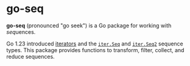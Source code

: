 go-seq
======

**go-seq** (pronounced "go seek") is a Go package for working with *seq*uences.

Go 1.23 introduced [iterators](https://go.dev/doc/go1.23#iterators) and the [`iter.Seq`](https://pkg.go.dev/iter#Seq) and [`iter.Seq2`](https://pkg.go.dev/iter#Seq) sequence types. This package provides functions to transform, filter, collect, and reduce sequences.